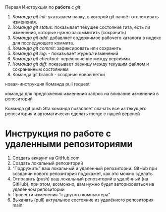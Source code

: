 Первая Инструкция по __работе__ с *git*

1. *Команда git init*: указываем папку, в которой
git начнёт отслеживать изменения.
2. *Команда git status*: показывает текущее состояние гита, есть ли изменения, которые нужно закоммитить (сохранить)
3. *Команда git add*: добавляет содержимое рабочего каталога 
в индекс для последующего коммита. 
4. *Команда git commit*: зафиксировать или сохранить
5. *Команда git log*: - показывает *журнал* изменений
6. *Команда git checkout*: переключение между версиями. 
7. *Команда git diff*: показывает разницу между текущим файлом и сохраненным состоянием
9. Команда git branch - создание новой ветки

новая-инструкция
Команда pull request

команда для предложения изменений
запрос на вливание изменений в репозиторий

Команда git push
Эта команда позволяет скачать все из текущего репозитория и автоматически сделать merge с нашей версией

# Инструкция по работе с удаленными репозиториями

1. Создать аккаунт на GitHub.com
2. Создать локальный репозиторий
3. “Подружить” ваш локальный и удалённый репозитории. GitHub при создании нового репозитория подскажет, как это можно сделать
4. Отправить (push) ваш локальный репозиторий в удалённый (на GitHub), при этом, возможно, вам нужно будет авторизоваться на удалённом репозитории
5. Провести изменения “с другого компьютера”
6. Выкачать (pull) актуальное состояние из удалённого репозитория 
 main
